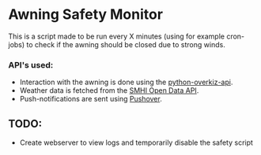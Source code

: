 # Awning Safety Monitor
This is a script made to be run every X minutes (using for example cron-jobs) to check if the awning should be closed due to strong winds.

### API's used:
- Interaction with the awning is done using the [python-overkiz-api](https://github.com/iMicknl/python-overkiz-api).
- Weather data is fetched from the [SMHI Open Data API](https://opendata.smhi.se/apidocs/metfcst/index.html).
- Push-notifications are sent using [Pushover](https://pushover.net/).

## TODO:
- Create webserver to view logs and temporarily disable the safety script